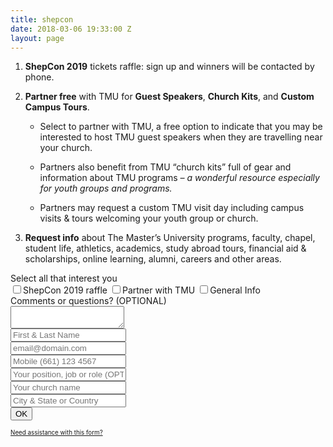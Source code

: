 ```yaml
---
title: shepcon
date: 2018-03-06 19:33:00 Z
layout: page
---
```



1. **ShepCon 2019** tickets raffle: sign up and winners will be contacted by phone.

2. **Partner free** with TMU for **Guest Speakers**, **Church Kits**, and **Custom Campus Tours**.

   * Select to partner with TMU, a free option to indicate that you may be interested to host TMU guest speakers when they are travelling near your church.

   * Partners also benefit from TMU “church kits” full of gear and information about TMU programs *– a wonderful resource especially for youth groups and programs.*

   * Partners may request a custom TMU visit day including campus visits & tours welcoming your youth group or church.

3. **Request info** about The Master’s University programs, faculty, chapel, student life, athletics, academics, study abroad tours, financial aid & scholarships, online learning, alumni, careers and other areas.

<!-- FORM: HEAD SECTION -->

<meta http-equiv="Content-Type" content="text/html; charset=utf-8" />
<script type="text/javascript">
document.addEventListener("DOMContentLoaded", function(){
const FORM_TIME_START = Math.floor((new Date).getTime()/1000);
let formElement = document.getElementById("tfa_0");
let appendJsTimerElement = function(){
let formTimeDiff = Math.floor((new Date).getTime()/1000) - FORM_TIME_START;
let cumulatedTimeElement = document.getElementById("tfa_dbCumulatedTime");
if (null !== cumulatedTimeElement) {
let cumulatedTime = parseInt(cumulatedTimeElement.value);
if (null !== cumulatedTime && cumulatedTime > 0) {
formTimeDiff \+= cumulatedTime;
}
}
let jsTimeInput = document.createElement("input");
jsTimeInput.setAttribute("type", "hidden");
jsTimeInput.setAttribute("value", formTimeDiff.toString());
jsTimeInput.setAttribute("name", "tfa_dbElapsedJsTime");
jsTimeInput.setAttribute("id", "tfa_dbElapsedJsTime");
jsTimeInput.setAttribute("autocomplete", "off");
if (null !== formElement) {
formElement.appendChild(jsTimeInput);
}
};
if (null !== formElement) {
if(formElement.addEventListener){
formElement.addEventListener('submit', appendJsTimerElement, false);
} else if(formElement.attachEvent){
formElement.attachEvent('onsubmit', appendJsTimerElement);
}
}
});
</script>



<link href="https://masters.tfaforms.net/form-builder/4.3.0/css/wforms-jsonly.css?v=4617" rel="alternate stylesheet" title="This stylesheet activated by javascript" type="text/css" />
<script type="text/javascript" src="https://masters.tfaforms.net/wForms/3.10/js/wforms.js?v=4617"></script>
<script type="text/javascript">
    wFORMS.behaviors.prefill.skip = false;
</script>

<script type="text/javascript" src="https://masters.tfaforms.net/wForms/3.10/js/localization-en_US.js?v=4617"></script>

<!-- FORM: BODY SECTION -->
<div class="wFormContainer"  >

<style type="text/css">
\#tfa_7-L,
label\[id^="tfa_7\["\] {
width: 530px !important;
}

\#tfa_11,
\*\[id^="tfa_11\["\] {
width: 431.02272px !important;
}
\#tfa_11-D,
\*\[id^="tfa_11\["\]\[class\~="field-container-D"\] {
width: auto !important;
}

\#tfa_11-L,
label\[id^="tfa_11\["\] {
width: 530px !important;
}

\#tfa_1,
\*\[id^="tfa_1\["\] {
width: 420px !important;
}
\#tfa_1-D,
\*\[id^="tfa_1\["\]\[class\~="field-container-D"\] {
width: auto !important;
}

\#tfa_2,
\*\[id^="tfa_2\["\] {
width: 420px !important;
}
\#tfa_2-D,
\*\[id^="tfa_2\["\]\[class\~="field-container-D"\] {
width: auto !important;
}

\#tfa_3,
\*\[id^="tfa_3\["\] {
width: 420px !important;
}
\#tfa_3-D,
\*\[id^="tfa_3\["\]\[class\~="field-container-D"\] {
width: auto !important;
}

\#tfa_3-L,
label\[id^="tfa_3\["\] {
width: 490px !important;
}

\#tfa_4,
\*\[id^="tfa_4\["\] {
width: 420px !important;
}
\#tfa_4-D,
\*\[id^="tfa_4\["\]\[class\~="field-container-D"\] {
width: auto !important;
}

\#tfa_4-L,
label\[id^="tfa_4\["\] {
width: 470px !important;
}

\#tfa_5,
\*\[id^="tfa_5\["\] {
width: 420px !important;
}
\#tfa_5-D,
\*\[id^="tfa_5\["\]\[class\~="field-container-D"\] {
width: auto !important;
}

\#tfa_5-L,
label\[id^="tfa_5\["\] {
width: 490px !important;
}

\#tfa_6,
\*\[id^="tfa_6\["\] {
width: 421.02272px !important;
}
\#tfa_6-D,
\*\[id^="tfa_6\["\]\[class\~="field-container-D"\] {
width: auto !important;
}

\#tfa_6-L,
label\[id^="tfa_6\["\] {
width: 490px !important;
}
</style>

<div class="row">

<div class="col s12 m6">

<div class=""><div class="wForm" id="tfa_0-WRPR" dir="ltr">
<div class="codesection" id="code-tfa_0"></div>
<form method="post" action="https://masters.tfaforms.net/responses/processor" class="hintsBelow labelsAbove" id="tfa_0">
<div class="oneField field-container-D     " id="tfa_7-D">
<label id="tfa_7-L" for="tfa_7" class="label preField ">Select all that interest you</label><br><div class="inputWrapper"><span id="tfa_7" class="choices horizontal "><span class="oneChoice"><input type="checkbox" value="tfa_8" class="" id="tfa_8" name="tfa_8"><label class="label postField" id="tfa_8-L" for="tfa_8">ShepCon 2019 raffle </label></span><span class="oneChoice"><input type="checkbox" value="tfa_9" class="" id="tfa_9" name="tfa_9"><label class="label postField" id="tfa_9-L" for="tfa_9">Partner with TMU </label></span><span class="oneChoice"><input type="checkbox" value="tfa_10" class="" id="tfa_10" name="tfa_10"><label class="label postField" id="tfa_10-L" for="tfa_10">General Info</label></span></span></div>
</div>
<div class="oneField field-container-D   labelsAbove  " id="tfa_11-D">
<label id="tfa_11-L" for="tfa_11" class="label preField ">Comments or questions? (OPTIONAL)</label><br><div class="inputWrapper"><textarea id="tfa_11" name="tfa_11" title="Comments or questions? (OPTIONAL)" class=""></textarea></div>
</div>
<div class="oneField field-container-D   labelsRemoved  " id="tfa_1-D"><div class="inputWrapper"><input type="text" id="tfa_1" name="tfa_1" value="" placeholder="First & Last Name" title="First & Last Name" class="required"></div></div>
<div class="oneField field-container-D   labelsRemoved  " id="tfa_2-D"><div class="inputWrapper"><input type="text" id="tfa_2" name="tfa_2" value="" placeholder="email@domain.com" title="Email address" class="validate-email required"></div></div>
<div class="oneField field-container-D   labelsRemoved  " id="tfa_3-D"><div class="inputWrapper"><input type="text" id="tfa_3" name="tfa_3" value="" placeholder="Mobile (661) 123 4567" autoformat="###-###-####" title="Mobile phone to contact you during G3 Conference" class="validate-custom /^(\[(\]{1}\[0-9\]{3}\[)\]{1}\[.| |-\]{0,1}|^\[0-9\]{3}\[.|-| \]?)?\[0-9\]{3}(.|-| )?\[0-9\]{4}$/ required"></div></div>
<div class="oneField field-container-D   labelsRemoved  " id="tfa_4-D"><div class="inputWrapper"><input type="text" id="tfa_4" name="tfa_4" value="" placeholder="Your position, job or role (OPTIONAL)" title="Your position (ex: Sr Pastor, Worship Leader, Youth Director)" class=""></div></div>
<div class="oneField field-container-D   labelsRemoved  " id="tfa_5-D"><div class="inputWrapper"><input type="text" id="tfa_5" name="tfa_5" value="" placeholder="Your church name" title="Your church name (ex: Grace Community Church)" class="required"></div></div>
<div class="oneField field-container-D   labelsRemoved  " id="tfa_6-D"><div class="inputWrapper"><input type="text" id="tfa_6" name="tfa_6" value="" placeholder="City & State or Country" title="Which state (ex: GA, CA, TX, NY....)" class=""></div></div>
<div class="actions" id="tfa_0-A"><input type="submit" class="primaryAction" value="OK"></div>
<div style="clear:both"></div>
<input type="hidden" value="217739" name="tfa_dbFormId" id="tfa_dbFormId"><input type="hidden" value="" name="tfa_dbResponseId" id="tfa_dbResponseId"><input type="hidden" value="9d9f7d3b772bbd8e1af49005588ff0bf" name="tfa_dbControl" id="tfa_dbControl"><input type="hidden" value="7" name="tfa_dbVersionId" id="tfa_dbVersionId"><input type="hidden" value="" name="tfa_switchedoff" id="tfa_switchedoff">
</form>
</div></div>

<p class="supportInfo" >
<a href="https://masters.tfaforms.net/forms/help/217739" target="new" style="font-size: 0.7em;">
Need assistance with this form?    </a></p>

</div>

</div>

</div>